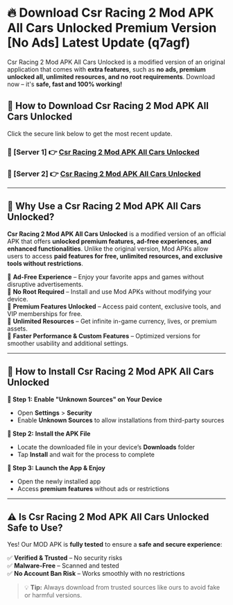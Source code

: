 # 🔥 Download Csr Racing 2 Mod APK All Cars Unlocked Premium Version [No Ads] Latest Update (q7agf) 

Csr Racing 2 Mod APK All Cars Unlocked is a modified version of an original application that comes with **extra features**, such as **no ads, premium unlocked all, unlimited resources, and no root requirements**. Download now – it's **safe, fast and 100% working!**

## **📱 How to Download Csr Racing 2 Mod APK All Cars Unlocked**  

Click the secure link below to get the most recent update.  

 ### **📌 [Server 1] 👉** [Csr Racing 2 Mod APK All Cars Unlocked](https://apkcomod.com?title=Csr_Racing_2_Mod_APK_All_Cars_Unlocked)

 ### **📌 [Server 2] 👉** [Csr Racing 2 Mod APK All Cars Unlocked](https://apkcomod.com?title=Csr_Racing_2_Mod_APK_All_Cars_Unlocked)

---

## **🤖 Why Use a Csr Racing 2 Mod APK All Cars Unlocked?**  

**Csr Racing 2 Mod APK All Cars Unlocked** is a modified version of an official APK that offers **unlocked premium features, ad-free experiences, and enhanced functionalities**. Unlike the original version, Mod APKs allow users to access **paid features for free, unlimited resources, and exclusive tools without restrictions**.

🔽 **Ad-Free Experience** – Enjoy your favorite apps and games without disruptive advertisements.  
🔽 **No Root Required** – Install and use Mod APKs without modifying your device.  
🔽 **Premium Features Unlocked** – Access paid content, exclusive tools, and VIP memberships for free.  
🔽 **Unlimited Resources** – Get infinite in-game currency, lives, or premium assets.  
🔽 **Faster Performance & Custom Features** – Optimized versions for smoother usability and additional settings.  

---

## **🚀 How to Install Csr Racing 2 Mod APK All Cars Unlocked**  

**🔹 Step 1:** **Enable "Unknown Sources" on Your Device**  
- Open **Settings** > **Security**  
- Enable **Unknown Sources** to allow installations from third-party sources  

**🔹 Step 2:** **Install the APK File**  
- Locate the downloaded file in your device’s **Downloads** folder  
- Tap **Install** and wait for the process to complete  

**🔹 Step 3:** **Launch the App & Enjoy**  
- Open the newly installed app  
- Access **premium features** without ads or restrictions  

---

## **⚠️ Is Csr Racing 2 Mod APK All Cars Unlocked Safe to Use?**  

Yes! Our MOD APK is **fully tested** to ensure a **safe and secure experience**:

✅ **Verified & Trusted** – No security risks  
✅ **Malware-Free** – Scanned and tested  
✅ **No Account Ban Risk** – Works smoothly with no restrictions  

> 💡 **Tip:** Always download from trusted sources like ours to avoid fake or harmful versions.